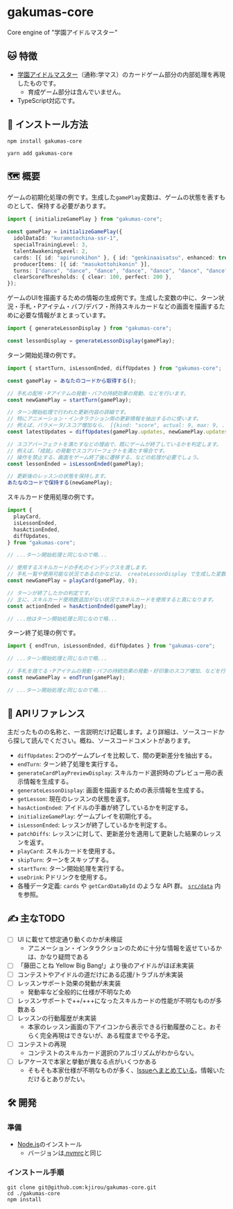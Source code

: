 # gakumas-core

Core engine of "学園アイドルマスター"

## :cat: 特徴

- [学園アイドルマスター](https://gakuen.idolmaster-official.jp/)（通称:学マス）のカードゲーム部分の内部処理を再現したものです。
  - 育成ゲーム部分は含んでいません。
- TypeScript対応です。

## :rocket: インストール方法

```
npm install gakumas-core
```

```
yarn add gakumas-core
```

## :world_map: 概要

ゲームの初期化処理の例です。生成した`gamePlay`変数は、ゲームの状態を表すものとして、保持する必要があります。

```ts
import { initializeGamePlay } from "gakumas-core";

const gamePlay = initializeGamePlay({
  idolDataId: "kuramotochina-ssr-1",
  specialTrainingLevel: 3,
  talentAwakeningLevel: 2,
  cards: [{ id: "apirunokihon" }, { id: "genkinaaisatsu", enhanced: true }],
  producerItems: [{ id: "masukottohikonin" }],
  turns: ["dance", "dance", "dance", "dance", "dance", "dance", "dance"],
  clearScoreThresholds: { clear: 100, perfect: 200 },
});
```

ゲームのUIを描画するための情報の生成例です。生成した変数の中に、ターン状況・手札・Pアイテム・バフ/デバフ・所持スキルカードなどの画面を描画するために必要な情報がまとまっています。

```ts
import { generateLessonDisplay } from "gakumas-core";

const lessonDisplay = generateLessonDisplay(gamePlay);
```

ターン開始処理の例です。

```ts
import { startTurn, isLessonEnded, diffUpdates } from "gakumas-core";

const gamePlay = あなたのコードから取得する();

// 手札の配布・Pアイテムの発動・バフの持続効果の発動、などを行います。
const newGamePlay = startTurn(gamePlay);

// ターン開始処理で行われた更新内容の詳細です。
// 特にアニメーション・インタラクション用の更新情報を抽出するのに使います。
// 例えば、パラメータ/スコア増加なら、 [{kind: "score", actual: 9, max: 9, ...}] のような形で記録されています。
const latestUpdates = diffUpdates(gamePlay.updates, newGamePlay.updates);

// スコアパーフェクトを満たすなどの理由で、既にゲームが終了しているかを判定します。
// 例えば、「成就」の発動でスコアパーフェクトを満たす場合です。
// 操作を禁止する、画面をゲーム終了後に遷移する、などの処理が必要でしょう。
const lessonEnded = isLessonEnded(gamePlay);

// 更新後のレッスンの状態を保持します。
あたなのコードで保持する(newGamePlay);
```

スキルカード使用処理の例です。

```ts
import {
  playCard,
  isLessonEnded,
  hasActionEnded,
  diffUpdates,
} from "gakumas-core";

// ...ターン開始処理と同じなので略...

// 使用するスキルカードの手札のインデックスを渡します。
// 手札一覧や使用可能な状況であるのかなどは、 createLessonDisplay で生成した変数内にあります。
const newGamePlay = playCard(gamePlay, 0);

// ターンが終了したかの判定です。
// 主に、スキルカード使用数追加がない状況でスキルカードを使用すると真になります。
const actionEnded = hasActionEnded(gamePlay);

// ...他はターン開始処理と同じなので略...
```

ターン終了処理の例です。

```ts
import { endTrun, isLessonEnded, diffUpdates } from "gakumas-core";

// ...ターン開始処理と同じなので略...

// 手札を捨てる・Pアイテムの発動・バフの持続効果の発動・好印象のスコア増加、などを行います。
const newGamePlay = endTrun(gamePlay);

// ...ターン開始処理と同じなので略...
```

## :book: APIリファレンス

主だったものの名称と、一言説明だけ記載します。より詳細は、ソースコードから探して読んでください。概ね、ソースコードコメントがあります。

- `diffUpdates`: 2つのゲームプレイを比較して、間の更新差分を抽出する。
- `endTurn`: ターン終了処理を実行する。
- `generateCardPlayPreviewDisplay`: スキルカード選択時のプレビュー用の表示情報を生成する。
- `generateLessonDisplay`: 画面を描画するための表示情報を生成する。
- `getLesson`: 現在のレッスンの状態を返す。
- `hasActionEnded`: アイドルの手番が終了しているかを判定する。
- `initializeGamePlay`: ゲームプレイを初期化する。
- `isLessonEnded`: レッスンが終了しているかを判定する。
- `patchDiffs`: レッスンに対して、更新差分を適用して更新した結果のレッスンを返す。
- `playCard`: スキルカードを使用する。
- `skipTurn`: ターンをスキップする。
- `startTurn`: ターン開始処理を実行する。
- `useDrink`: Pドリンクを使用する。
- 各種データ定義: `cards` や `getCardDataById` のような API 群。 [`src/data`](./src/data/) 内を参照。

## :writing_hand: 主なTODO

- [ ] UI に載せて想定通り動くのかが未検証
  - アニメーション・インタラクションのために十分な情報を返せているかは、かなり疑問である
- [ ] 「藤田ことね Yellow Big Bang!」より後のアイドルがほぼ未実装
- [ ] コンテストやアイドルの道だけにある応援/トラブルが未実装
- [ ] レッスンサポート効果の発動が未実装
  - 発動率など全般的に仕様が不明なため
- [ ] レッスンサポートで++/+++になったスキルカードの性能が不明なものが多数ある
- [ ] レッスンの行動履歴が未実装
  - 本家のレッスン画面の下アイコンから表示できる行動履歴のこと。おそらく完全再現はできないが、ある程度までやる予定。
- [ ] コンテストの再現
  - コンテストのスキルカード選択のアルゴリズムがわからない。
- [ ] レアケースで本家と挙動が異なる点がいくつかある
  - そもそも本家仕様が不明なものが多く、[Issueへまとめている](https://github.com/kjirou/gakumas-core/issues?q=is%3Aissue+is%3Aopen+label%3A_%E4%BB%95%E6%A7%98%E7%A2%BA%E8%AA%8D)。情報いただけるとありがたい。

## :hammer_and_wrench: 開発

### 準備

- [Node.js](https://nodejs.org/)のインストール
  - バージョンは[.nvmrc](/.nvmrc)と同じ

### インストール手順

```
git clone git@github.com:kjirou/gakumas-core.git
cd ./gakumas-core
npm install
```
